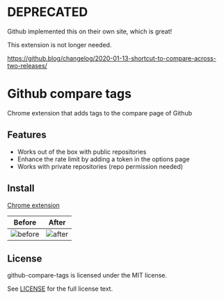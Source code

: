 # DEPRECATED

Github implemented this on their own site, which is great!

This extension is not longer needed.

https://github.blog/changelog/2020-01-13-shortcut-to-compare-across-two-releases/


# Github compare tags

Chrome extension that adds tags to the compare page of Github

## Features
* Works out of the box with public repositories
* Enhance the rate limit by adding a token in the options page
* Works with private repositories (repo permission needed)

## Install 

[Chrome extension](https://chrome.google.com/webstore/detail/github-compare-tags/pjkolicadkdcfgjjoopdpleenckeajkk)

Before                     |  After
:-------------------------:|:-------------------------:
![before](before.png)      |   ![after](after.png)


## License

github-compare-tags is licensed under the MIT license.

See [LICENSE](./LICENSE) for the full license text.
